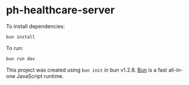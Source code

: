 # ph-healthcare-server

To install dependencies:

```bash
bun install
```

To run:

```bash
bun run dev
```

This project was created using `bun init` in bun v1.2.8. [Bun](https://bun.sh)
is a fast all-in-one JavaScript runtime.
